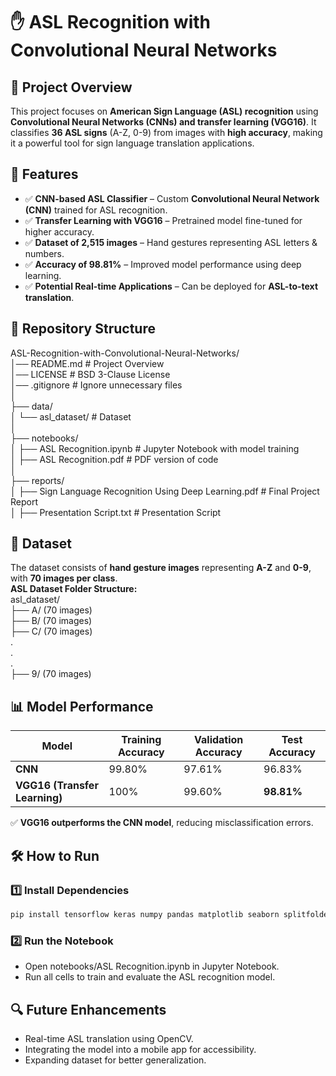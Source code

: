 # ✋ ASL Recognition with Convolutional Neural Networks  

## 📌 Project Overview  
This project focuses on **American Sign Language (ASL) recognition** using **Convolutional Neural Networks (CNNs) and transfer learning (VGG16)**. It classifies **36 ASL signs** (A-Z, 0-9) from images with **high accuracy**, making it a powerful tool for sign language translation applications.  

## 🚀 Features  
- ✅ **CNN-based ASL Classifier** – Custom **Convolutional Neural Network (CNN)** trained for ASL recognition.  
- ✅ **Transfer Learning with VGG16** – Pretrained model fine-tuned for higher accuracy.  
- ✅ **Dataset of 2,515 images** – Hand gestures representing ASL letters & numbers.  
- ✅ **Accuracy of 98.81%** – Improved model performance using deep learning.  
- ✅ **Potential Real-time Applications** – Can be deployed for **ASL-to-text translation**.  

## 📂 Repository Structure  
ASL-Recognition-with-Convolutional-Neural-Networks/  
│── README.md # Project Overview  
│── LICENSE # BSD 3-Clause License  
│── .gitignore # Ignore unnecessary files   
│  
├── data/  
│ └── asl_dataset/ # Dataset   
│  
├── notebooks/  
│ ├── ASL Recognition.ipynb # Jupyter Notebook with model training  
│ ├── ASL Recognition.pdf # PDF version of code  
│  
├── reports/  
│ ├── Sign Language Recognition Using Deep Learning.pdf # Final Project Report  
│ ├── Presentation Script.txt # Presentation Script  


## 💾 Dataset  
The dataset consists of **hand gesture images** representing **A-Z** and **0-9**, with **70 images per class**.  
**ASL Dataset Folder Structure:**  
asl_dataset/   
├── A/ (70 images)   
├── B/ (70 images)   
├── C/ (70 images)   
.  
.  
.   
├── 9/ (70 images)  

## 📊 Model Performance  
| Model  | Training Accuracy | Validation Accuracy | Test Accuracy |
|--------|-----------------|---------------------|--------------|
| **CNN**  | 99.80%  | 97.61%  | 96.83%  |
| **VGG16 (Transfer Learning)** | 100%  | 99.60%  | **98.81%**  |

✅ **VGG16 outperforms the CNN model**, reducing misclassification errors.  

## 🛠️ How to Run  
### **1️⃣ Install Dependencies**  

```bash
pip install tensorflow keras numpy pandas matplotlib seaborn splitfolders

```
### **2️⃣ Run the Notebook** 
- Open notebooks/ASL Recognition.ipynb in Jupyter Notebook.
- Run all cells to train and evaluate the ASL recognition model.

## 🔍 Future Enhancements
- Real-time ASL translation using OpenCV.
- Integrating the model into a mobile app for accessibility.
- Expanding dataset for better generalization.
